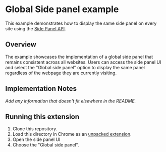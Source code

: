 # Global Side panel example

This example demonstrates how to display the same side panel on every site using the [Side Panel API](https://developer.chrome.com/docs/extensions/reference/sidePanel/).

## Overview

The example showcases the implementation of a global side panel that remains consistent across all websites. Users can access the side panel UI and select the "Global side panel" option to display the same panel regardless of the webpage they are currently visiting.

## Implementation Notes

_Add any information that doesn't fit elsewhere in the README._

## Running this extension

1. Clone this repository.
2. Load this directory in Chrome as an [unpacked extension](https://developer.chrome.com/docs/extensions/mv3/getstarted/development-basics/#load-unpacked).
3. Open the side panel UI
4. Choose the "Global side panel".
